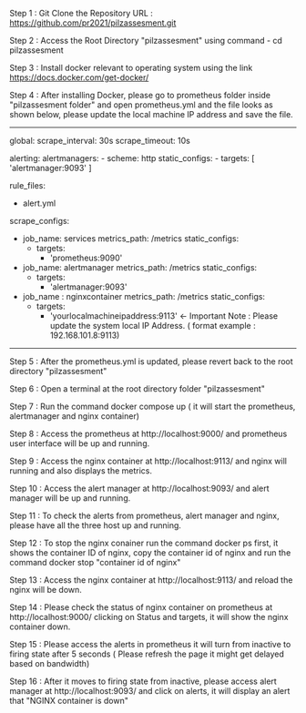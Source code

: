 Step 1 : Git Clone the Repository URL : https://github.com/pr2021/pilzassesment.git

Step 2 : Access the Root Directory "pilzassesment" using command -  cd pilzassesment

Step 3 : Install docker relevant to operating system using the link https://docs.docker.com/get-docker/

Step 4 : After installing Docker, please go to prometheus folder inside "pilzassesment folder" and open prometheus.yml and the file looks as shown below, please update the local machine IP address and save the file.
*****************************************
global:
  scrape_interval: 30s
  scrape_timeout: 10s

alerting:
  alertmanagers:
    - scheme: http
      static_configs:
        - targets: [ 'alertmanager:9093' ]  

rule_files:
  - alert.yml

scrape_configs:
  - job_name: services
    metrics_path: /metrics
    static_configs:
      - targets:
          - 'prometheus:9090'
  - job_name: alertmanager
    metrics_path: /metrics
    static_configs:
      - targets: 
          - 'alertmanager:9093'
  - job_name : nginxcontainer
    metrics_path: /metrics
    static_configs:
      - targets:
          - 'yourlocalmachineipaddress:9113'   <- Important Note :  Please update the system local IP Address. ( format example : 192.168.101.8:9113)
********************************************
Step 5 : After the prometheus.yml is updated, please revert back to the root directory "pilzassesment"

Step 6 : Open a terminal at the root directory folder "pilzassesment"

Step 7 : Run the command docker compose up ( it will start the prometheus, alertmanager and nginx container)

Step 8 : Access the prometheus at http://localhost:9000/ and prometheus user interface will be up and running.

Step 9 : Access the nginx container at http://localhost:9113/ and nginx will running and also displays the metrics.

Step 10 : Access the alert manager at http://localhost:9093/ and alert manager will be up and running.

Step 11 : To check the alerts from prometheus, alert manager and nginx, please have all the three host up and running.

Step 12 : To stop the nginx conainer run the command docker ps first, it shows the container ID of nginx, copy the container id of nginx and run the command docker stop "container id of nginx"

Step 13 : Access the nginx container at http://localhost:9113/ and reload the nginx will be down.

Step 14 : Please check the status of nginx container on prometheus at http://localhost:9000/ clicking on Status and targets, it will show the nginx container down.

Step 15 : Please access the alerts in prometheus it will turn from inactive to firing state after 5 seconds ( Please refresh the page it might get delayed based on bandwidth)

Step 16 : After it moves to firing state from inactive, please access alert manager at http://localhost:9093/ and click on alerts, it will display an alert that "NGINX container is down"
